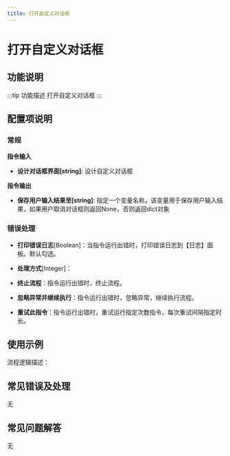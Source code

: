 ```yaml
---
title: 打开自定义对话框
---
```


# 打开自定义对话框

## 功能说明

:::tip 功能描述
打开自定义对话框
:::

## 配置项说明

### 常规

**指令输入**

- **设计对话框界面[string]**: 设计自定义对话框


**指令输出**

- **保存用户输入结果至[string]**: 指定一个变量名称，该变量用于保存用户输入结果，如果用户取消对话框则返回None，否则返回dict对象

### 错误处理

- **打印错误日志**[Boolean]：当指令运行出错时，打印错误日志到【日志】面板。默认勾选。

- **处理方式**[Integer]：

 - **终止流程**：指令运行出错时，终止流程。

 - **忽略异常并继续执行**：指令运行出错时，忽略异常，继续执行流程。

 - **重试此指令**：指令运行出错时，重试运行指定次数指令，每次重试间隔指定时长。

## 使用示例

流程逻辑描述：

## 常见错误及处理

无

## 常见问题解答

无

